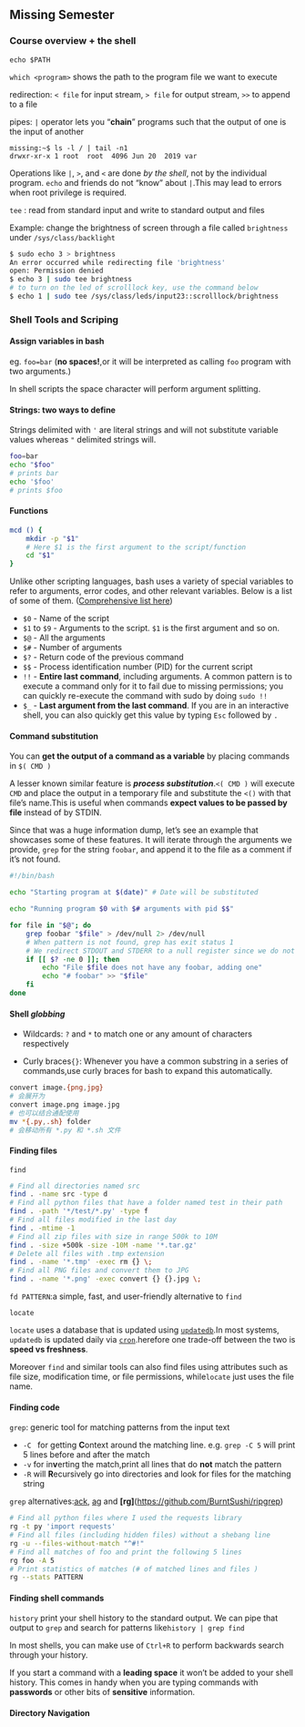 ## Missing Semester

### Course overview + the shell

`echo $PATH`

`which <program>` shows the path to the program file we want to execute

redirection: `< file` for input stream, `> file` for output stream, `>>` to append to a file

pipes: `|` operator lets you “**chain**” programs such that the output of one is the input of another

```
missing:~$ ls -l / | tail -n1
drwxr-xr-x 1 root  root  4096 Jun 20  2019 var
```

Operations like `|`, `>`, and `<` are done *by the shell*, not by the individual program. `echo` and friends do not “know” about `|`.This may lead to errors when root privilege is required.

`tee` : read from standard input and write to standard output and files  

Example: change the brightness of screen through a file called `brightness` under `/sys/class/backlight`

```bash
$ sudo echo 3 > brightness
An error occurred while redirecting file 'brightness'
open: Permission denied
$ echo 3 | sudo tee brightness
# to turn on the led of scrolllock key, use the command below
$ echo 1 | sudo tee /sys/class/leds/input23::scrolllock/brightness
```

### Shell Tools and Scriping

#### Assign variables in bash

eg. `foo=bar` (**no spaces!**,or it will be interpreted as calling `foo` program with two arguments.)

In shell scripts the space character will perform argument splitting.

#### Strings: two ways to define

Strings delimited with `'` are literal strings and will not substitute variable values whereas `"` delimited strings will.

```bash
foo=bar
echo "$foo"
# prints bar
echo '$foo'
# prints $foo
```

#### Functions

```bash
mcd () {
    mkdir -p "$1"
    # Here $1 is the first argument to the script/function
    cd "$1"
}
```

Unlike other scripting languages, bash uses a variety of special variables to refer to arguments, error codes, and other relevant variables. Below is a list of some of them. ([Comprehensive list here](https://www.tldp.org/LDP/abs/html/special-chars.html))

- `$0` - Name of the script
- `$1` to `$9` - Arguments to the script. `$1` is the first argument and so on.
- `$@` - All the arguments
- `$#` - Number of arguments
- `$?` - Return code of the previous command
- `$$` - Process identification number (PID) for the current script
- `!!` - **Entire last command**, including arguments. A common pattern is to execute a command only for it to fail due to missing permissions; you can quickly re-execute the command with sudo by doing `sudo !!`
- `$_` - **Last argument from the last command**. If you are in an interactive shell, you can also quickly get this value by typing `Esc` followed by `.`

#### Command substitution

You can **get the output of a command as a variable** by placing commands in `$( CMD )`

 A lesser known similar feature is ***process substitution***.`<( CMD )` will execute `CMD` and place the output in a temporary file and substitute the `<()` with that file’s name.This is useful when commands **expect values to be passed by file** instead of by STDIN.


Since that was a huge information dump, let’s see an example that showcases some of these features. It will iterate through the arguments we provide, `grep` for the string `foobar`, and append it to the file as a comment if it’s not found.

```bash
#!/bin/bash

echo "Starting program at $(date)" # Date will be substituted

echo "Running program $0 with $# arguments with pid $$"

for file in "$@"; do
    grep foobar "$file" > /dev/null 2> /dev/null
    # When pattern is not found, grep has exit status 1
    # We redirect STDOUT and STDERR to a null register since we do not care about them
    if [[ $? -ne 0 ]]; then
        echo "File $file does not have any foobar, adding one"
        echo "# foobar" >> "$file"
    fi
done
```

#### Shell *globbing*

- Wildcards: `?` and `*` to match one or any amount of characters respectively

- Curly braces`{}`: Whenever you have a common substring in a series of commands,use curly braces for bash to expand this automatically.

```bash
convert image.{png,jpg}
# 会展开为
convert image.png image.jpg
# 也可以结合通配使用
mv *{.py,.sh} folder
# 会移动所有 *.py 和 *.sh 文件
```

#### Finding files

`find`

```bash
# Find all directories named src
find . -name src -type d
# Find all python files that have a folder named test in their path
find . -path '*/test/*.py' -type f
# Find all files modified in the last day
find . -mtime -1
# Find all zip files with size in range 500k to 10M
find . -size +500k -size -10M -name '*.tar.gz'
# Delete all files with .tmp extension
find . -name '*.tmp' -exec rm {} \;
# Find all PNG files and convert them to JPG
find . -name '*.png' -exec convert {} {}.jpg \;
```

`fd PATTERN`:a simple, fast, and user-friendly alternative to `find`

`locate`

`locate` uses a database that is updated using [`updatedb`](https://www.man7.org/linux/man-pages/man1/updatedb.1.html).In most systems, `updatedb` is updated daily via [`cron`](https://www.man7.org/linux/man-pages/man8/cron.8.html).herefore one trade-off between the two is **speed vs freshness**.

Moreover `find` and similar tools can also find files using attributes such as file size, modification time, or file permissions, while`locate` just uses the file name.

#### Finding code

`grep`: generic tool for matching patterns from the input text

- `-C ` for getting **C**ontext around the matching line.  e.g. `grep -C 5` will print 5 lines before and after the match
- `-v` for in**v**erting the match,print all lines that do **not** match the pattern
- `-R` will **R**ecursively go into directories and look for files for the matching string

`grep` alternatives:[ack](https://beyondgrep.com/), [ag](https://github.com/ggreer/the_silver_searcher) and **[rg]**(https://github.com/BurntSushi/ripgrep)

```bash
# Find all python files where I used the requests library
rg -t py 'import requests'
# Find all files (including hidden files) without a shebang line
rg -u --files-without-match "^#!"
# Find all matches of foo and print the following 5 lines
rg foo -A 5
# Print statistics of matches (# of matched lines and files )
rg --stats PATTERN
```

#### Finding shell commands

`history` print your shell history to the standard output. We can pipe that output to `grep` and search for patterns like`history | grep find`

In most shells, you can make use of `Ctrl+R` to perform backwards search through your history.

If you start a command with a **leading space** it won’t be added to your shell history. This comes in handy when you are typing commands with **passwords** or other bits of **sensitive** information.

#### Directory Navigation